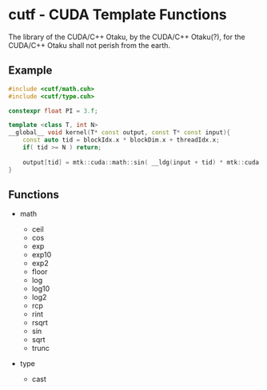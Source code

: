 # cutf - CUDA Template Functions
The library of the CUDA/C++ Otaku, by the CUDA/C++ Otaku(?), for the CUDA/C++ Otaku shall not perish from the earth.

## Example
```cpp
#include <cutf/math.cuh>
#include <cutf/type.cuh>

constexpr float PI = 3.f;

template <class T, int N>
__global__ void kernel(T* const output, const T* const input){
	const auto tid = blockIdx.x * blockDim.x + threadIdx.x;
	if( tid >= N ) return;
	
	output[tid] = mtk::cuda::math::sin( __ldg(input + tid) * mtk::cuda::type::cast<T>(PI) );
}
```

## Functions
- math
	- ceil
	- cos
	- exp
	- exp10
	- exp2
	- floor
	- log
	- log10
	- log2
	- rcp
	- rint
	- rsqrt
	- sin
	- sqrt
	- trunc

- type
	- cast
